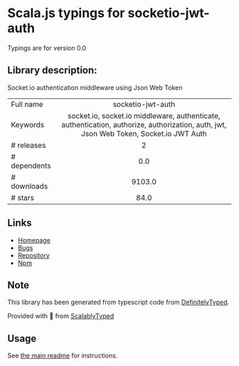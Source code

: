
# Scala.js typings for socketio-jwt-auth

Typings are for version 0.0

## Library description:
Socket.io authentication middleware using Json Web Token

|                    |                 |
| ------------------ | :-------------: |
| Full name          | socketio-jwt-auth |
| Keywords           | socket.io, socket.io middleware, authenticate, authentication, authorize, authorization, auth, jwt, Json Web Token, Socket.io JWT Auth |
| # releases         | 2 |
| # dependents       | 0.0 |
| # downloads        | 9103.0 |
| # stars            | 84.0 |

## Links
- [Homepage](https://github.com/adcentury/socketio-jwt-auth#readme)
- [Bugs](https://github.com/adcentury/socketio-jwt-auth/issues)
- [Repository](https://github.com/adcentury/socketio-jwt-auth)
- [Npm](https://www.npmjs.com/package/socketio-jwt-auth)
    


## Note
This library has been generated from typescript code from [DefinitelyTyped](https://definitelytyped.org).

Provided with :purple_heart: from [ScalablyTyped](https://github.com/oyvindberg/ScalablyTyped)

## Usage
See [the main readme](../../readme.md) for instructions.



